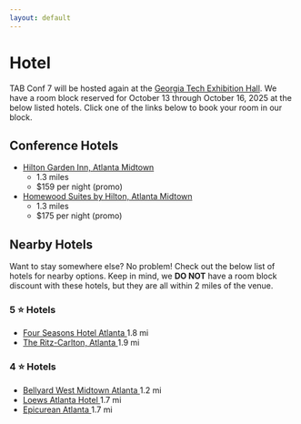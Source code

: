 ```yaml
---
layout: default
---
```


# Hotel

TAB Conf 7 will be hosted again at the
<a href="https://goo.gl/maps/rJwA9B33xdd7YrSF8/" target="_blank">Georgia Tech Exhibition Hall</a>. We have a room block
reserved for October 13 through October 16, 2025 at the below listed hotels. Click one of the links below to book your
room in our block.

## Conference Hotels

- <a href="https://group.hiltongardeninn.com/5ev2ty" target="_blank">Hilton Garden Inn, Atlanta Midtown</a>
    - 1.3 miles
    - $159 per night (promo)
- <a href="https://group.homewood-suites.com/p5qm4a" target="_blank">Homewood Suites by Hilton, Atlanta Midtown</a>
    - 1.3 miles
    - $175 per night (promo)

## Nearby Hotels

Want to stay somewhere else? No problem! Check out the below list of hotels for nearby options. Keep in mind, we
**DO NOT** have a room block discount with these hotels, but they are all within 2 miles of the venue.

### 5 ⭐️ Hotels

- <a href="https://www.fourseasons.com/atlanta/accommodations/?generalReservationForm.checkInDate=2025-10-13&generalReservationForm.checkOutDate=2025-10-16&generalReservationForm.guestCountPerRoom[0].adultCount=2&generalReservationForm.guestCountPerRoom[0].childCount=0&generalReservationForm.locationId=ATL411" target="_blank">
    Four Seasons Hotel Atlanta
  </a> 1.8 mi
- <a href="https://www.ritzcarlton.com/en/hotels/atlrz-the-ritz-carlton-atlanta/overview/">
    The Ritz-Carlton, Atlanta
  </a> 1.9 mi

### 4 ⭐️ Hotels

- <a href="https://www.marriott.com/en-us/hotels/atltm-bellyard-west-midtown-atlanta-a-tribute-portfolio-hotel/overview/" target="_blank">
    Bellyard West Midtown Atlanta
  </a> 1.2 mi
- <a href="https://reservations.loewshotels.com/rooms/atlanta-hotel?&adults=1&children=0&rooms=1&check-in=2025-10-13&check-out=2025-10-16&lang=EN" target="_blank">
    Loews Atlanta Hotel
  </a> 1.7 mi
- <a href="https://www.marriott.com/en-us/hotels/atlmk-epicurean-atlanta-autograph-collection/overview/">
    Epicurean Atlanta
  </a> 1.7 mi